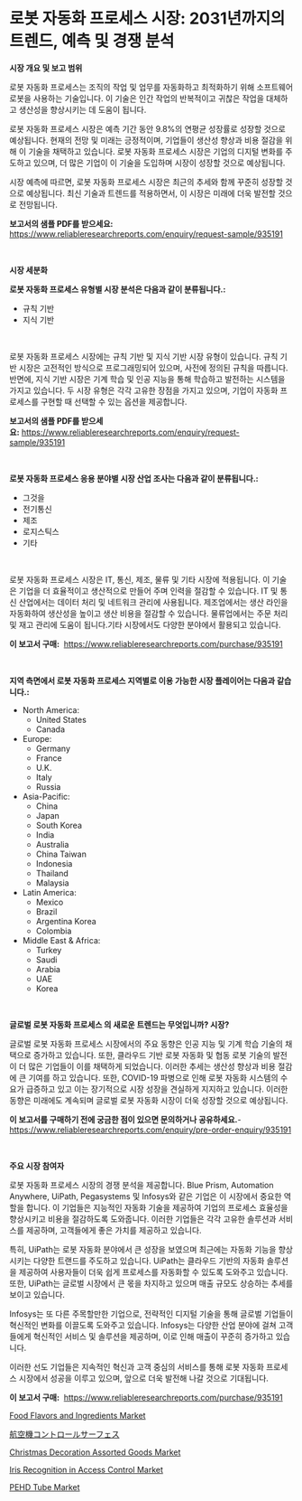 <p><h1>로봇 자동화 프로세스 시장: 2031년까지의 트렌드, 예측 및 경쟁 분석</h1></p><p><strong>시장 개요 및 보고 범위</strong></p>
<p><p>로봇 자동화 프로세스는 조직의 작업 및 업무를 자동화하고 최적화하기 위해 소프트웨어 로봇을 사용하는 기술입니다. 이 기술은 인간 작업의 반복적이고 귀찮은 작업을 대체하고 생산성을 향상시키는 데 도움이 됩니다.</p><p>로봇 자동화 프로세스 시장은 예측 기간 동안 9.8%의 연평균 성장률로 성장할 것으로 예상됩니다. 현재의 전망 및 미래는 긍정적이며, 기업들이 생산성 향상과 비용 절감을 위해 이 기술을 채택하고 있습니다. 로봇 자동화 프로세스 시장은 기업의 디지털 변화를 주도하고 있으며, 더 많은 기업이 이 기술을 도입하며 시장이 성장할 것으로 예상됩니다.</p><p>시장 예측에 따르면, 로봇 자동화 프로세스 시장은 최근의 추세와 함께 꾸준히 성장할 것으로 예상됩니다. 최신 기술과 트렌드를 적용하면서, 이 시장은 미래에 더욱 발전할 것으로 전망됩니다.</p></p>
<p><strong>보고서의 샘플 PDF를 받으세요:</strong> <a href="https://www.reliableresearchreports.com/enquiry/request-sample/935191">https://www.reliableresearchreports.com/enquiry/request-sample/935191</a></p>
<p>&nbsp;</p>
<p><strong>시장 세분화</strong></p>
<p><strong>로봇 자동화 프로세스 유형별 시장 분석은 다음과 같이 분류됩니다.:</strong></p>
<p><ul><li>규칙 기반</li><li>지식 기반</li></ul></p>
<p>&nbsp;</p>
<p><p>로봇 자동화 프로세스 시장에는 규칙 기반 및 지식 기반 시장 유형이 있습니다. 규칙 기반 시장은 고전적인 방식으로 프로그래밍되어 있으며, 사전에 정의된 규칙을 따릅니다. 반면에, 지식 기반 시장은 기계 학습 및 인공 지능을 통해 학습하고 발전하는 시스템을 가지고 있습니다. 두 시장 유형은 각각 고유한 장점을 가지고 있으며, 기업이 자동화 프로세스를 구현할 때 선택할 수 있는 옵션을 제공합니다.</p></p>
<p><strong>보고서의 샘플 PDF를 받으세요:</strong>&nbsp;<a href="https://www.reliableresearchreports.com/enquiry/request-sample/935191">https://www.reliableresearchreports.com/enquiry/request-sample/935191</a></p>
<p>&nbsp;</p>
<p><strong> 로봇 자동화 프로세스 응용 분야별 시장 산업 조사는 다음과 같이 분류됩니다.:</strong></p>
<p><ul><li>그것을</li><li>전기통신</li><li>제조</li><li>로지스틱스</li><li>기타</li></ul></p>
<p>&nbsp;</p>
<p><p>로봇 자동화 프로세스 시장은 IT, 통신, 제조, 물류 및 기타 시장에 적용됩니다. 이 기술은 기업을 더 효율적이고 생산적으로 만들어 주며 인력을 절감할 수 있습니다. IT 및 통신 산업에서는 데이터 처리 및 네트워크 관리에 사용됩니다. 제조업에서는 생산 라인을 자동화하여 생산성을 높이고 생산 비용을 절감할 수 있습니다. 물류업에서는 주문 처리 및 재고 관리에 도움이 됩니다.기타 시장에서도 다양한 분야에서 활용되고 있습니다.</p></p>
<p><strong>이 보고서 구매:</strong>&nbsp; <a href="https://www.reliableresearchreports.com/purchase/935191">https://www.reliableresearchreports.com/purchase/935191</a></p>
<p>&nbsp;</p>
<p><strong>지역 측면에서 로봇 자동화 프로세스 지역별로 이용 가능한 시장 플레이어는 다음과 같습니다.:</strong></p>
<p><ul>
    <li>
        North America:
        <ul>
            <li>United States</li>
            <li>Canada</li>
        </ul>
    </li>
    <li>
        Europe:
        <ul>
            <li>Germany</li>
            <li>France</li>
            <li>U.K.</li>
            <li>Italy</li>
            <li>Russia</li>
        </ul>
    </li>
    <li>
        Asia-Pacific:
        <ul>
            <li>China</li>
            <li>Japan</li>
            <li>South Korea</li>
            <li>India</li>
            <li>Australia</li>
            <li>China Taiwan</li>
            <li>Indonesia</li>
            <li>Thailand</li>
            <li>Malaysia</li>
        </ul>
    </li>
    <li>
        Latin America:
        <ul>
            <li>Mexico</li>
            <li>Brazil</li>
            <li>Argentina Korea</li>
            <li>Colombia</li>
        </ul>
    </li>
    <li>
        Middle East & Africa:
        <ul>
            <li>Turkey</li>
            <li>Saudi</li>
            <li>Arabia</li>
            <li>UAE</li>
            <li>Korea</li>
        </ul>
    </li>
    </ul></p>
<p>&nbsp;</p>
<p><strong>글로벌 로봇 자동화 프로세스 의 새로운 트렌드는 무엇입니까? 시장?</strong></p>
<p><p>글로벌 로봇 자동화 프로세스 시장에서의 주요 동향은 인공 지능 및 기계 학습 기술의 채택으로 증가하고 있습니다. 또한, 클라우드 기반 로봇 자동화 및 협동 로봇 기술의 발전이 더 많은 기업들이 이를 채택하게 되었습니다. 이러한 추세는 생산성 향상과 비용 절감에 큰 기여를 하고 있습니다. 또한, COVID-19 파병으로 인해 로봇 자동화 시스템의 수요가 급증하고 있고 이는 장기적으로 시장 성장을 견실하게 지지하고 있습니다. 이러한 동향은 미래에도 계속되며 글로벌 로봇 자동화 시장이 더욱 성장할 것으로 예상됩니다.</p></p>
<p><strong>이 보고서를 구매하기 전에 궁금한 점이 있으면 문의하거나 공유하세요.</strong>- <a href="https://www.reliableresearchreports.com/enquiry/pre-order-enquiry/935191">https://www.reliableresearchreports.com/enquiry/pre-order-enquiry/935191</a></p>
<p>&nbsp;</p>
<p><strong>주요 시장 참여자</strong></p>
<p><p>로봇 자동화 프로세스 시장의 경쟁 분석을 제공합니다. Blue Prism, Automation Anywhere, UiPath, Pegasystems 및 Infosys와 같은 기업은 이 시장에서 중요한 역할을 합니다. 이 기업들은 지능적인 자동화 기술을 제공하여 기업의 프로세스 효율성을 향상시키고 비용을 절감하도록 도와줍니다. 이러한 기업들은 각각 고유한 솔루션과 서비스를 제공하며, 고객들에게 좋은 가치를 제공하고 있습니다.</p><p>특히, UiPath는 로봇 자동화 분야에서 큰 성장을 보였으며 최근에는 자동화 기능을 향상시키는 다양한 트랜드를 주도하고 있습니다. UiPath는 클라우드 기반의 자동화 솔루션을 제공하여 사용자들이 더욱 쉽게 프로세스를 자동화할 수 있도록 도와주고 있습니다. 또한, UiPath는 글로벌 시장에서 큰 몫을 차지하고 있으며 매출 규모도 상승하는 추세를 보이고 있습니다.</p><p>Infosys는 또 다른 주목할만한 기업으로, 전략적인 디지털 기술을 통해 글로벌 기업들이 혁신적인 변화를 이끌도록 도와주고 있습니다. Infosys는 다양한 산업 분야에 걸쳐 고객들에게 혁신적인 서비스 및 솔루션을 제공하며, 이로 인해 매출이 꾸준히 증가하고 있습니다.</p><p>이러한 선도 기업들은 지속적인 혁신과 고객 중심의 서비스를 통해 로봇 자동화 프로세스 시장에서 성공을 이루고 있으며, 앞으로 더욱 발전해 나갈 것으로 기대됩니다.</p></p>
<p><strong>이 보고서 구매:</strong>&nbsp;&nbsp;<a href="https://www.reliableresearchreports.com/purchase/935191">https://www.reliableresearchreports.com/purchase/935191</a></p>
<p><p><a href="https://sore-arch-6db.notion.site/Global-Food-Flavors-and-Ingredients-Market-by-Types-Applications-and-Major-Players-with-Regional--5eda713fd87c4778b84a69e6837a4ac4">Food Flavors and Ingredients Market</a></p><p><a href="https://github.com/lrlmopnhwd79300/Market-Research-Report-List-1/blob/main/9211549184678.md">航空機コントロールサーフェス</a></p><p><a href="https://confirmed-shield-e13.notion.site/Christmas-Decoration-Assorted-Goods-Market-with-the-goal-of-estimating-the-market-size-and-future-gr-7ac58fb61f874a4c9a65f9e8a5c5a2ef">Christmas Decoration Assorted Goods Market</a></p><p><a href="https://github.com/abdelrhmankishk22/Market-Research-Report-List-3/blob/main/iris-recognition-in-access-control-market.md">Iris Recognition in Access Control Market</a></p><p><a href="https://view.publitas.com/reportprime-1/pehd-tube-market-size-reflecting-a-forecast-till-2031-market-by-type-by-application-and-by-geography/">PEHD Tube Market</a></p></p>
